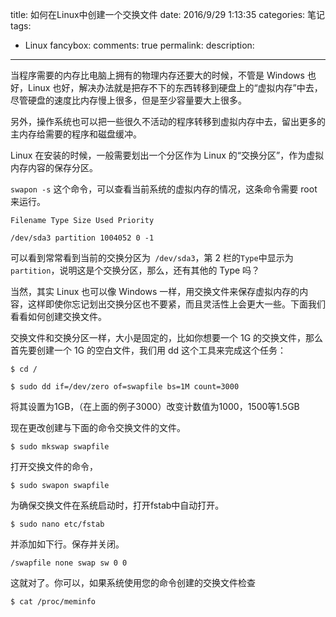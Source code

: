 title: 如何在Linux中创建一个交换文件
date: 2016/9/29 1:13:35
categories: 笔记
tags:
- Linux
fancybox:
comments: true
permalink:
description:
---
当程序需要的内存比电脑上拥有的物理内存还要大的时候，不管是 Windows 也好，Linux 也好，解决办法就是把存不下的东西转移到硬盘上的“虚拟内存”中去，尽管硬盘的速度比内存慢上很多，但是至少容量要大上很多。

另外，操作系统也可以把一些很久不活动的程序转移到虚拟内存中去，留出更多的主内存给需要的程序和磁盘缓冲。

<!-- more -->

Linux 在安装的时候，一般需要划出一个分区作为 Linux 的“交换分区”，作为虚拟内存内容的保存分区。

`swapon -s` 这个命令，可以查看当前系统的虚拟内存的情况，这条命令需要 root 来运行。
```
Filename Type Size Used Priority

/dev/sda3 partition 1004052 0 -1
```
可以看到常常看到当前的交换分区为` /dev/sda3`，第 2 栏的` Type `中显示为` partition`，说明这是个交换分区，那么，还有其他的 Type 吗？

当然，其实 Linux 也可以像 Windows 一样，用交换文件来保存虚拟内存的内容，这样即使你忘记划出交换分区也不要紧，而且灵活性上会更大一些。下面我们看看如何创建交换文件。

交换文件和交换分区一样，大小是固定的，比如你想要一个 1G 的交换文件，那么首先要创建一个 1G 的空白文件，我们用 dd 这个工具来完成这个任务：

<!-- more -->

`$ cd /`

`$ sudo dd if=/dev/zero of=swapfile bs=1M count=3000`

将其设置为1GB，（在上面的例子3000）改变计数值为1000，1500等1.5GB

现在更改创建与下面的命令交换文件的文件。

`$ sudo mkswap swapfile`

打开交换文件的命令，

`$ sudo swapon swapfile`

为确保交换文件在系统启动时，打开fstab中自动打开。

`$ sudo nano etc/fstab`

并添加如下行。保存并关闭。

`/swapfile none swap sw 0 0`

这就对了。你可以，如果系统使用您的命令创建的交换文件检查

`$ cat /proc/meminfo`
